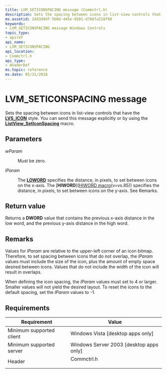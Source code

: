```yaml
---
title: LVM_SETICONSPACING message (Commctrl.h)
description: Sets the spacing between icons in list-view controls that have the LVS\_ICON style. You can send this message explicitly or by using the ListView\_SetIconSpacing macro.
ms.assetid: 2dd3d9df-5b0d-445e-9201-d766fa218f90
keywords:
- LVM_SETICONSPACING message Windows Controls
topic_type:
- apiref
api_name:
- LVM_SETICONSPACING
api_location:
- Commctrl.h
api_type:
- HeaderDef
ms.topic: reference
ms.date: 05/31/2018
---
```


# LVM\_SETICONSPACING message

Sets the spacing between icons in list-view controls that have the [**LVS\_ICON**](list-view-window-styles.md) style. You can send this message explicitly or by using the [**ListView\_SetIconSpacing**](/windows/desktop/api/Commctrl/nf-commctrl-listview_seticonspacing) macro.

## Parameters

<dl> <dt>

*wParam* 
</dt> <dd>

Must be zero.

</dd> <dt>

*lParam* 
</dt> <dd>

The [**LOWORD**](/previous-versions/windows/desktop/legacy/ms632659(v=vs.85)) specifies the distance, in pixels, to set between icons on the x-axis. The [**HIWORD**]([HIWORD macro](../winmsg/hiword.md)(v=vs.85)) specifies the distance, in pixels, to set between icons on the y-axis. See Remarks.

</dd> </dl>

## Return value

Returns a **DWORD** value that contains the previous x-axis distance in the low word, and the previous y-axis distance in the high word.

## Remarks

Values for *lParam* are relative to the upper-left corner of an icon bitmap. Therefore, to set spacing between icons that do not overlap, the *lParam* values must include the size of the icon, plus the amount of empty space desired between icons. Values that do not include the width of the icon will result in overlaps.

When defining the icon spacing, the *lParam* values must set to 4 or larger. Smaller values will not yield the desired layout. To reset the icons to the default spacing, set the *lParam* values to -1.

## Requirements



| Requirement | Value |
|-------------------------------------|---------------------------------------------------------------------------------------|
| Minimum supported client<br/> | Windows Vista \[desktop apps only\]<br/>                                        |
| Minimum supported server<br/> | Windows Server 2003 \[desktop apps only\]<br/>                                  |
| Header<br/>                   | <dl> <dt>Commctrl.h</dt> </dl> |



 

